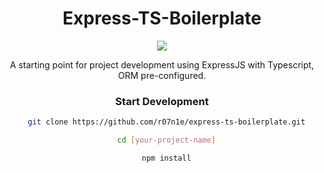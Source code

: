 <div align="center">
  <h1>Express-TS-Boilerplate</h1>
  <a href="https://skillicons.dev">
    <img src="https://skillicons.dev/icons?i=js,ts,nodejs,expressjs" />
  </a>

  <p>A starting point for project development using ExpressJS with Typescript, ORM pre-configured.</p>

  <h3>Start Development</h3>

```bash
  git clone https://github.com/r07n1e/express-ts-boilerplate.git
```
```bash
  cd [your-project-name]
```
```bash
  npm install
```
  
</div>
